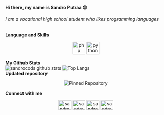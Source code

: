 **Hi there, my name is Sandro Putraa 😎**
###### I am a vocational high school student who likes programming languages
  <summary><b>Language and Skills</b></summary>
  <p align="center">
    <a href="https://www.php.net" target="_blank"><img src="https://devicons.github.io/devicon/devicon.git/icons/php/php-original.svg" alt="php" width="40" height="40"/></a>
    <a href="https://www.python.org" target="_blank"><img src="https://devicons.github.io/devicon/devicon.git/icons/python/python-original.svg" alt="python" width="40" height="40"/></a>
  </p>
  <summary><b>My Github Stats</b></summary>
  <img alt="sandrocods github stats" src="https://github-readme-stats.vercel.app/api?username=sandrocods&count_private=true&hide=issues&show_icons=true&hide_border=true&include_all_commits=true&line_height=24"/>
  <img alt="Top Langs" src="https://github-readme-stats.vercel.app/api/top-langs/?username=sandrocods&layout=compact&hide_border=true"/>
   <summary><b>Updated repository</b></summary>
   <p align="center">
  <img alt="Pinned Repository" src="https://github-readme-stats.vercel.app/api/pin/?username=sandrocods&repo=DeleteDM-instagram&hide_border=true"/>
  </p>
  <summary><b>Connect with me</b></summary>
  <p align="center">
  <a href="https://fb.com/sandro.putraaa" target="blank"><img align="center" src="https://cdn.jsdelivr.net/npm/simple-icons@3.0.1/icons/facebook.svg" alt="sandrocoputraaa" height="30" width="40" /></a>
    <a href="https://instagram.com/sandro.putraa" target="blank"><img align="center" src="https://cdn.jsdelivr.net/npm/simple-icons@3.0.1/icons/instagram.svg" alt="sandrocodsb" height="30" width="40" /></a>
    <a href="https://www.youtube.com/channel/UCfgxgfl2-ZO1dcVuMYvLN0A" target="blank"><img align="center" src="https://cdn.jsdelivr.net/npm/simple-icons@3.0.1/icons/youtube.svg" alt="sandrocodsc" height="30" width="40" /></a>
	    <a href="https://t.me/Sandroputraaa" target="blank"><img align="center" src="https://cdn.jsdelivr.net/npm/simple-icons@3.12.1/icons/telegram.svg" alt="sandrocodsd" height="30" width="40" /></a>
  </p>
